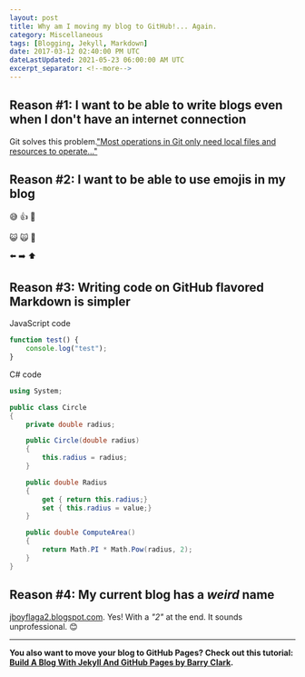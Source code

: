 ```yaml
---
layout: post
title: Why am I moving my blog to GitHub!... Again.
category: Miscellaneous
tags: [Blogging, Jekyll, Markdown]
date: 2017-03-12 02:40:00 PM UTC
dateLastUpdated: 2021-05-23 06:00:00 AM UTC
excerpt_separator: <!--more-->
---
```

<!-- March 12, 2017 10:40:00 PM Philippine Time -->
<!-- UPDATED: May 23, 2021 02:00:00 PM Philippine Time - removed name and unecessary details -->


## Reason #1: I want to be able to write blogs even when I don't have an internet connection

Git solves this problem.["Most operations in Git only need local files and resources to operate..."](https://git-scm.com/book/en/v2/Getting-Started-Git-Basics)

<!-- 
<br /> <br />
I actually already [attempted last year to transfer my blog to GitHub](https://jboyflaga2.github.io/Transferring-blog-to-GitHub/) but I have choosen not to use it this time because it has a _weird_ name (just like my current blog -- refer to reason #4 below); and a friend of mine, Joash Tubaga, suggested that using _"jboy"_ for a name sounds childish; I should be using my real name. And I was convinced.
 -->


<!--more-->

## Reason #2: I want to be able to use emojis in my blog

:sweat_smile: :+1: :musical_note:

:smiley_cat: :scream_cat: :dog:

:arrow_left: :arrow_right: :arrow_up:


## Reason #3: Writing code on GitHub flavored Markdown is simpler

JavaScript code

``` javascript
function test() {
    console.log("test");
}
```

C# code

``` csharp
using System;

public class Circle
{
    private double radius;

    public Circle(double radius)
    {
        this.radius = radius;
    }

    public double Radius
    {
        get { return this.radius;}
        set { this.radius = value;}
    }

    public double ComputeArea() 
    { 
        return Math.PI * Math.Pow(radius, 2);
    }
}
```

## Reason #4: My current blog has a _weird_ name

[jboyflaga2.blogspot.com](http://jboyflaga2.blogspot.com). Yes! With a _"2"_ at the end. It sounds unprofessional. :blush:

<!-- 
You want to know the reason why there is a _"2"_ in there?? It is because the one without the _"2"_ is already taken. I believe I was the one who made that blog years ago but I already deleted the google account assoiciated with it. But even if I did not delete it, I already forgot the password. :disappointed:

But my first blog, [jeremiahflaga.blogspot.com](http://jeremiahflaga.blogspot.com/2011/08/why-i-started-blogging.html), already uses my real name... only that reasons #1, #2, & #3 prevents me from using it also.

(I also attempted to create a blog named [teacherjboy.blogspot.com](http://teacherjboy.blogspot.com/), but its name sounds very controversial. :laughing::laughing::laughing: I cannot continue using it.)
 -->


-----

**You also want to move your blog to GitHub Pages? Check out this tutorial: [Build A Blog With Jekyll And GitHub Pages by Barry Clark](https://www.smashingmagazine.com/2014/08/build-blog-jekyll-github-pages/).**

<br />
